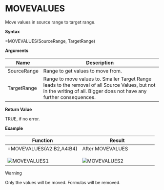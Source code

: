 # MOVEVALUES

Move values in source range to target range.

**Syntax**

=MOVEVALUES(SourceRange, TargetRange)

**Arguments**

| Name        | Description                                                                                                                                                            |
|-------------|------------------------------------------------------------------------------------------------------------------------------------------------------------------------|
| SourceRange | Range to get values to move from.                                                                                                                                      |
| TargetRange | Range to move values to. Smaller Target Range leads to the removal of all Source Values, but not in the writing of all. Bigger does not have any further consequences. |

**Return Value**

TRUE, if no error.

**Example**

<table>
<colgroup>
<col style="width: 50%" />
<col style="width: 50%" />
</colgroup>
<thead>
<tr class="header">
<th>Function</th>
<th>Result</th>
</tr>
</thead>
<tbody>
<tr class="odd">
<td><div class="line-block">=MOVEVALUES(<span class="blue">A2:B2</span>,<span class="red">A4:B4</span>)<br />
<br />
<img src="/images/MOVEVALUES1.PNG" alt="MOVEVALUES1" /></div></td>
<td><div class="line-block">After MOVEVALUES<br />
<br />
<img src="/images/MOVEVALUES2.PNG" alt="MOVEVALUES2" /></div></td>
</tr>
</tbody>
</table>

<div class="warning">

<div class="title">

Warning

</div>

Only the values will be moved. Formulas will be removed.

</div>
